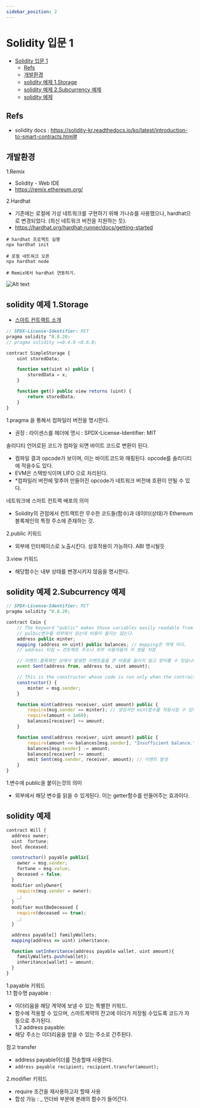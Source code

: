 ```yaml
---
sidebar_position: 2
---
```


# Solidity 입문 1

- [Solidity 입문 1](#solidity-입문-1)
  - [Refs](#refs)
  - [개발환경](#개발환경)
  - [solidity 예제 1.Storage](#solidity-예제-1storage)
  - [solidity 예제 2.Subcurrency 예제](#solidity-예제-2subcurrency-예제)
  - [solidity 예제](#solidity-예제)


## Refs 
- solidity docs : https://solidity-kr.readthedocs.io/ko/latest/introduction-to-smart-contracts.html#


## 개발환경  

1.Remix  
- Solidity - Web IDE  
- https://remix.ethereum.org/  

2.Hardhat  
- 기존에는 로컬에 가상 네트워크를 구현하기 위해 가나슈를 사용했으나, hardhat으로 변경되었다. (최신 네트워크 버전을 지원하는 듯).  
- https://hardhat.org/hardhat-runner/docs/getting-started  

```
# hardhat 프로젝트 실행  
npx hardhat init

# 로컬 네트워크 오픈  
npx hardhat node

# Remix에서 hardhat 연동하기.   
```

![Alt text](image.png)

## solidity 예제 1.Storage    

- [스마트 컨트랙트 소개](https://solidity-kr.readthedocs.io/ko/latest/introduction-to-smart-contracts.html#)

```js
// SPDX-License-Identifier: MIT
pragma solidity ^0.8.20;
// pragma solidity >=0.4.0 <0.6.0;

contract SimpleStorage {
    uint storedData;

    function set(uint x) public {
        storedData = x;
    }

    function get() public view returns (uint) {
        return storedData;
    }
}
```
1.pragma 을 통해서 컴파일러 버전을 명시한다. 
- 권장 : 라이센스를 헤더에 명시 : SPDX-License-Identifier: MIT    

솔리디티 언어로된 코드가 컴파일 되면 바이트 코드로 변환이 된다.  
- 컴파일 결과 opcode가 보이며, 이는 바이트코드와 매핑된다. opcode를 솔리디티에 적을수도 있다.  
- EVM은 스택방식이며 LIFO 으로 처리된다.  
- *컴파일러 버전에 맞추어 만들어진 opcode가 네트워크 버전에 호환이 안될 수 있다.   

네트워크에 스마트 컨트랙 배포의 의미 
- Solidity의 관점에서 컨트랙트란 무수한 코드들(함수)과 데이터(상태)가 Ethereum 블록체인의 특정 주소에 존재하는 것.  

2.public 키워드  
- 외부에 인터페이스로 노출시킨다. 상호작용이 가능하다. ABI 명시될듯  

3.view 키워드  
- 해당함수는 내부 상태를 변경시키지 않음을 명시한다.  

## solidity 예제 2.Subcurrency 예제

```js
// SPDX-License-Identifier: MIT
pragma solidity ^0.8.20;

contract Coin {
    // The keyword "public" makes those variables easily readable from outside.
    // pulbic변수를 외부에서 읽는데 비용이 들지는 않는다.  
    address public minter;
    mapping (address => uint) public balances; // mapping은 객체 이다. 
    // address 타입 = 컨트랙트 주소나 외부 사용자들의 키 쌍을 저장

    // 이벤트:블록체인 상에서 발생한 이벤트들을 큰 비용을 들이지 않고 받아볼 수 있습니다.
    event Sent(address from, address to, uint amount);

    // This is the constructor whose code is run only when the contract is created.
    constructor() {
        minter = msg.sender;
    }

    function mint(address receiver, uint amount) public {
        require(msg.sender == minter); // 생성자만 mint함수를 작동시킬 수 있다.  
        require(amount < 1e60);
        balances[receiver] += amount;
    }

    function send(address receiver, uint amount) public {
        require(amount <= balances[msg.sender], "Insufficient balance."); // 오류 발생시 취소  
        balances[msg.sender] -= amount;
        balances[receiver] += amount;
        emit Sent(msg.sender, receiver, amount); // 이벤트 발생  
    }
}
```

1.변수에 public을 붙이는것의 의미  
- 외부에서 해당 변수를 읽을 수 있게된다. 이는 getter함수를 만들어주는 효과이다.  

## solidity 예제 
```js
contract Will {
  address owner;
  uint  fortune;
  bool deceased;

  constructor() payable public{
    owner = msg.sender;
    fortune = msg.value;
    deceased = false;
  }
  modifier onlyOwner{
    require(msg.sender = owner);
    _;
  }
  modifier mustBeDeceased {
    require(deceased == true);
    _;
  }

  address payable[] familyWallets;
  mapping(address => uint) inheritance;

  function setInheritance(address payable wallet, uint amount){
    familyWallets.push(wallet);
    inheritance[wallet] = amount;
  }
}
```

1.payable 키워드  
1.1 함수명 payable : 
- 이더리움을 해당 계약에 보낼 수 있는 특별한 키워드.  
- 함수에 적용할 수 있으며, 스마트계약의 잔고에 이더가 저장될 수있도록 코드가 자동으로 추가된다.  
1.2 address payable: 
- 해당 주소는 이더리움을 받을 수 있는 주소로 간주된다.  

참고 transfer  
- address payable이더를 전송할때 사용한다. 
- `address payable recipient; recipient.transfer(amount);`

2.modifier 키워드  
- require 조건을 재사용하고자 할때 사용  
- 합성 가능 : _ 언더바 부분에 본래의 함수가 들어간다.  